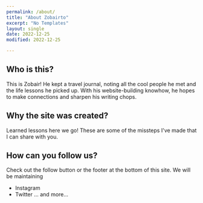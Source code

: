 ```yaml
---
permalink: /about/
title: "About Zobairto"
excerpt: "No Templates"
layout: single
date: 2022-12-25
modified: 2022-12-25

---
```

## Who is this?

This is Zobair! He kept a travel journal, noting all the cool people he met and the life lessons he picked up. With his website-building knowhow, he hopes to make connections and sharpen his writing chops.

## Why the site was created?

Learned lessons here we go! These are some of the missteps I've made that I can share with you. 

## How can you follow us?
Check out the follow button or the footer at the bottom of this site. We will be maintaining
* Instagram
* Twitter
... and more... 